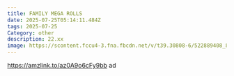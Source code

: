 ```yaml
---
title: FAMILY MEGA ROLLS
date: 2025-07-25T05:14:11.484Z
tags: 2025-07-25
Category: other
description: 22.xx
image: https://scontent.fccu4-3.fna.fbcdn.net/v/t39.30808-6/522889408_813760967855987_2702766515628423432_n.jpg?stp=dst-jpg_p526x296_tt6&_nc_cat=110&ccb=1-7&_nc_sid=aa7b47&_nc_ohc=ksCCK9GlPxIQ7kNvwFuDKJ3&_nc_oc=AdmqQVVpGxAz-GE8A-9W5z4lSulQei8Iv8q4jK0uhR2TxEKp-LAsINan74oT3vCDLvI&_nc_zt=23&_nc_ht=scontent.fccu4-3.fna&_nc_gid=snF5fH2khJNYsdCSVC0oCA&oh=00_AfRarsBEVVXsAWoL7r8yK2DxB3XJcvziTn3ixhxHuNUmQw&oe=6888F1CA
---
```

https://amzlink.to/az0A9o6cFy9bb ad